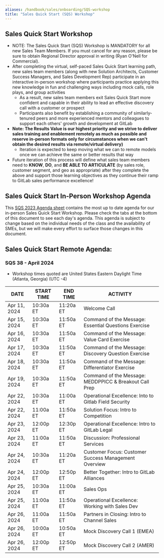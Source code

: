 ```yaml
---
aliases: /handbook/sales/onboarding/SQS-workshop
title: "Sales Quick Start (SQS) Workshop"
---
```








## Sales Quick Start Workshop
- NOTE: The Sales Quick Start (SQS) Workshop is MANDATORY for all new Sales Team Members. If you must cancel for any reason, please be sure to obtain Regional Director approval in writing (Ryan O'Nell for Commercial).
- After completing the virtual, self-paced Sales Quick Start learning path, new sales team members (along with new Solution Architects, Customer Success Managers, and Sales Development Rep) participate in an interactive in-person workshop where participants practice applying this new knowledge in fun and challenging ways including mock calls, role plays, and group activities
   - As a result, new sales team members exit Sales Quick Start more confident and capable in their ability to lead an effective discovery call with a customer or prospect
   - Participants also benefit by establishing a community of similarly-tenured peers and more experienced mentors and colleagues to support each others' growth and development at GitLab
- **Note: The Results Value is our highest priority and we strive to deliver sales training and enablement remotely as much as possible and reserve in-person formats only for circumstances when we can't obtain the desired results via remote/virtual delivery)**
   - Iteration is expected to keep moving what we can to remote models once we can achieve the same or better results that way
- Future iteration of this process will define what sales team members need to **KNOW**, **DO**, and **BE ABLE TO ARTICULATE** (by sales role, customer segment, and geo as appropriate) after they complete the above and support those learning objectives as they continue their ramp to GitLab sales performance excellence!

## Sales Quick Start In-Person Workshop Agenda

This [SQS 2023 Agenda sheet](https://docs.google.com/spreadsheets/d/1f64fZCKbrz7JEydEIkUeGZ16nQuLxNgD6RXEM2zEgws/edit?usp=sharing) contains the most up to date agenda for our in-person Sales Quick Start Workshop. Please check the tabs at the bottom of this document to see each day's agenda. This agenda is subject to change based on the individual needs of the class and the availability of SMEs, but we will make every effort to surface those changes in this document.


## Sales Quick Start Remote Agenda:


### SQS 38 - April 2024

- Workshop times quoted are United States Eastern Daylight Time (Atlanta, Georgia) (UTC -4)

| DATE | START TIME | END TIME | ACTIVITY | 
| ------ | ------ | ------ | ------ |
| Apr 11, 2024 | 10:30a ET | 11:20a ET | Welcome Call | @jblevins608  |
| Apr 15, 2024 | 10:30a ET | 11:50a ET | Command of the Message: Essential Questions Exercise | 
| Apr 16, 2024 | 10:30a ET | 11:50a ET | Command of the Message: Value Card Exercise |  
| Apr 17, 2024 | 10:30a ET | 11:50a ET | Command of the Message: Discovery Question Exercise | 
| Apr 18, 2024 | 10:30a ET | 11:50a ET | Command of the Message: Differentiator Exercise | 
| Apr 19, 2024 | 10:30a ET | 11:50a ET | Command of the Message: MEDDPPICC & Breakout Call Prep | 
| Apr 22, 2024 | 10:30a ET | 11:00a ET | Operational Excellence: Into to Gitlab Field Security | 
| Apr 22, 2024 | 11:00a ET | 11:50a ET | Solution Focus: Intro to Competition | 
| Apr 23, 2024 | 12:00p ET | 12:30p ET  | Operational Excellence: Intro to GitLab Legal | 
| Apr 23, 2024 | 11:00a ET | 11:50a ET  | Discussion: Professional Services | 
| Apr 24, 2024 | 10:30a ET | 11:20a ET | Customer Focus: Customer Success Management Overview | 
| Apr 24, 2024 | 12:00p ET | 12:50p ET | Better Together: Intro to GitLab Alliances | 
| Apr 25, 2024 | 10:30a ET | 11:00a ET  | Sales Ops | 
| Apr 25, 2024 | 11:00a ET | 11:50a ET  | Operational Excellence: Working with Sales Dev | 
| Apr 26, 2024 | 11:00a ET | 11:50a ET | Partners in Closing: Intro to Channel Sales | 
| Apr 26, 2024 | 10:00a ET | 10:50a ET | Mock Discovery Call 1 (EMEA) | 
| Apr 26, 2024 | 12:00p ET | 12:50p ET | Mock Discovery Call 2 (AMER) | 








